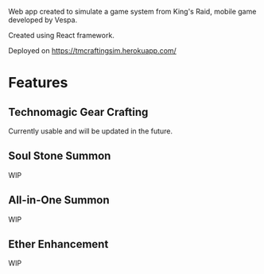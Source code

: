 Web app created to simulate a game system from King's Raid, mobile game developed by Vespa.

Created using React framework.

Deployed on https://tmcraftingsim.herokuapp.com/

# Features

## Technomagic Gear Crafting

Currently usable and will be updated in the future.

##  Soul Stone Summon

WIP

## All-in-One Summon

WIP

## Ether Enhancement

WIP
